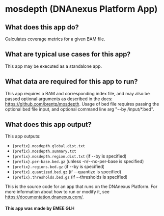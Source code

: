 <!-- dx-header -->
# mosdepth (DNAnexus Platform App)

## What does this app do?
Calculates coverage metrics for a given BAM file.

## What are typical use cases for this app?
This app may be executed as a standalone app.

## What data are required for this app to run?
This app requires a BAM and corresponding index file, and may also be passed optional arguments as described in the docs: https://github.com/brentp/mosdepth.
Usage of bed file requires passing the optional bed file input, and optional command line arg "--by /input/*.bed".

## What does this app output?
This app outputs:
- `{prefix}.mosdepth.global.dist.txt`
- `{prefix}.mosdepth.summary.txt`
- `{prefix}.mosdepth.region.dist.txt` (if --by is specified)
- `{prefix}.per-base.bed.gz` (unless -n/--no-per-base is specified)
- `{prefix}.regions.bed.gz` (if --by is specified)
- `{prefix}.quantized.bed.gz` (if --quantize is specified)
- `{prefix}.thresholds.bed.gz` (if --thresholds is specified)

This is the source code for an app that runs on the DNAnexus Platform.
For more information about how to run or modify it, see
https://documentation.dnanexus.com/.

#### This app was made by EMEE GLH